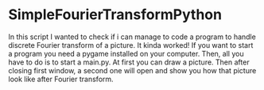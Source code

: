 # SimpleFourierTransformPython
In this script I wanted to check if i can manage to code a program to handle discrete Fourier transform of a picture. It kinda worked!
If you want to start a program you need a pygame installed on your computer. Then, all you have to do is to start a main.py. At first you can draw a picture. Then after closing first window, a second one will open and show you how that picture look like after Fourier transform.
